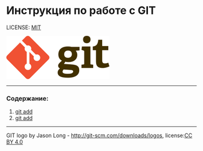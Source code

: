 # Инструкция по работе с GIT

LICENSE: [MIT](./license.md)

![](./assets/git-logo.png)

---

### Содержание:
1. [git add](./instruction.md)
2. [git add](./add.md)

---

GIT logo by Jason Long - http://git-scm.com/downloads/logos, license:[CC BY 4.0](https://creativecommons.org/licenses/by/4.0/) 